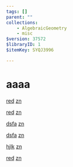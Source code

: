 ```yaml
---
tags: []
parent: ""
collections:
    - AlgebraicGeometry
    - misc
$version: 37572
$libraryID: 1
$itemKey: SYQJ3996

---
```

# aaaa

[red](/wiki/zotero/red-XPWNLICR) <a href="zotero://note/u/XPWNLICR/">zn</a>

[red](/wiki/zotero/red-XPWNLICR) <a href="zotero://note/u/XPWNLICR/">zn</a>

[dsfa](/wiki/zotero/dsfa-NS9RM2BM) <a href="zotero://note/u/NS9RM2BM/">zn</a>

[dsfa](/wiki/zotero/dsfa-NS9RM2BM) <a href="zotero://note/u/NS9RM2BM/">zn</a>

[hjlk](/wiki/zotero/hjlk-M9JI33A2) <a href="zotero://note/u/M9JI33A2/">zn</a>

[red](/wiki/zotero/red-XPWNLICR) <a href="zotero://note/u/XPWNLICR/">zn</a>
